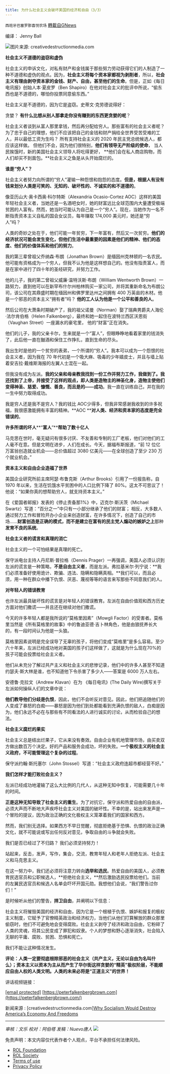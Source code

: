 ```yaml
---
title: 为什么社会主义会破坏美国的经济和自由（3/3）
---
```

`西班牙巴塞罗那喜悦农场` [轉載自GNews](https://gnews.org/zh-hans/1860028/)

编译： Jenny Ball

![](https://assets.gnews.org/wp-content/uploads/2022/01/image-1079.png)图片来源: creativedestructionmedia.com

**社会主义不道德的盗窃和虚伪**

社会主义的申诉文化，对私有财产和金钱属于那些努力劳动获得它们的人制造了一种不道德和虚伪的观点。因为，**社会主义将每个资本家都视为剥削者**，所以，**社会主义有理由剥夺资本家的金钱、财产、自由，甚至他们的生命**。但是，正如《每日电讯报》创始人本·夏皮罗（Ben Shapiro）在他对社会主义的批评中所说，“偷东西也是不道德的，哪怕你投票同意偷东西。”

社会主义是不道德的，因为它是盗窃。史蒂文·克劳德说得好：

贪婪？ **有什么比想从别人那拿走你没有赚到的东西更贪婪的呢**？

社会主义者谈到从富人那里拿钱，然后再分配给穷人。那些富有的社会主义者呢？ 为了忠于自己的理想，他们不应该把自己的金钱和财产捐给全世界受苦受难的工人，并以最低工资为生吗？ 所有支持社会主义的 2020 年民主党总统候选人，都应该这样做。 但他们不会，因为他们很特别，**他们有领导无产阶级的使命**， 当人民挨饿时，新的美国社会主义领导人将吃得更好， **他们会在私人商店购物，而人们却买不到面包。**社会主义之鱼是从头开始腐烂的。

**谁是“穷人”？**

社会主义者努力向所谓的“穷人”灌输一种怨恨和抱怨的态度。**但是，根据人有没有钱来划分人类是可笑的、无知的、破坏性的、不诚实的和不道德的**。

像亚历山大·奥卡西奥·科尔特斯（Alexandria Ocasio-Cortez AOC）这样的美国年轻社会主义者，当她还是一名酒吧女时，她的财富远比全球范围内大量遭受极端贫困的人富有。然而，她当时可能认为自己是一个“穷人”。现在，当她作为一名不断指责资本主义自私的国会女议员，每年赚取 174,000 美元时，她还是“穷人”吗？

人类的奇妙之处在于，他们可能一年贫穷，下一年富有，然后又一次贫穷。**他们的经济状况可能会发生变化，但他们生活中最重要的因素是他们的精神、他们的态度、他们的价值体系和他们的努力**。

我的第三辈曾祖父乔纳森·布朗（Jonathan Brown）是缅因州克林顿的一名农民。他可能有资格成为一个穷人，但我不认为他是这样想自己的。他没有指责富人，而是在家中进行了四十年的圣经研究，并努力工作。

他的儿子，我的第二曾祖父威廉·温特沃斯·布朗（William Wentworth Brown）一路努力，直到他可以在新罕布什尔州柏林购买一家公司，并将其重新命名为布朗公司，该公司在其鼎盛时期在缅因州和佛罗里达州之间拥有 400 万英亩的木材。他是一个邪恶的资本主义“拥有者”吗？ **他的工人认为他是一个公平和善良的人**。

然后公司在大萧条时期破产了，我的祖父诺曼（Norman）娶了瑞典男爵夫人海伦·法尔肯伯格（Helen Falkenberg），最终和她一起住在波特兰西区沃恩街（Vaughan Street）一座漏水的豪宅里， 他的“财富”正在消失。

他们的儿子，我的父亲卡尔，生来就是一个“富人”，但眼睁睁地看着家里的钱消失了，此后他一直在酗酒和保住工作挣扎，直到生命的尽头。

我出生时是他的一个贫穷的表弟，一个所谓的“穷人”。我本可以成为一个怨恨的社会主义者，因为我在 70 年代初是一个吸大麻、吸毒的少年嬉皮士，并且与墙上贴着安吉拉·戴维斯海报的左翼人士混在一起。

但我没有成为左派。**我的父亲和母亲教我找到一份工作并努力工作，我做到了。我还找到了上帝，并接受了这样的观点，即人类是造物主的神圣化身，造物主使他们变得神圣、慈爱、慷慨、善良，而且是的——成功**。我一直在训练自己，并在我的一生中努力取得成功。

我是穷人还是我不是穷人？我的钱比 AOC少得多，但我非常感谢我收到的许多祝福，我很感激能拥有丰富的精神。**AOC ****对人类、经济和资本家的态度是完全错误的**。

**许多所谓的坏人****“****富人****”****帮助了数十亿人**

马克思在世时，毫无疑问有很多讨厌、不友善和专制的工厂老板，他们对他们的工人毫不在意。但是文明在进步，人们在成长。今天，据福布斯报道，“前 12 位亿万富翁创造就业机会——总价值超过 3080 亿美元——在全球创造了至少 230 万个就业机会。”

**资本主义和自由企业造福了世界**

美国企业研究所前主席阿瑟·布鲁克斯（Arthur Brooks）引用了一份报告称，自 1970 年以来，生活在饥饿水平贫困中的人口比例下降了 80%。这太不可思议了！他说：“如果你真的想帮助穷人，就支持资本主义。”

在《爱国者邮报》发表的《停止责备那1%》中，迈克尔·斯沃茨（Michael Swartz）写道：“百分之一”中只有一小部分继承了他们的财富； 相反，大多数人通过努力工作和冒险开办小企业来创造财富，在许多情况下，创造了自己的市场……**财富创造是正确的模式，**而不是建立在富有的民主党人煽动**的嫉妒之上**那种**发育不良的系统**。

**社会主义者的谎言和真理的消亡**

社会主义的一个可怕结果是真理的死亡。

保守派电台主持人丹尼斯·普拉格（Dennis Prager）一再强调，美国人必须认识到左派的谎言是一种策略，**不是自由主义者**，而是左派。弗拉基米尔·列宁说：**我们必须准备好使用诡计、欺骗、违法、隐瞒和隐瞒真相。**我们可以，而且必须，用一种在群众中播下仇恨、厌恶、蔑视等等的语言来写那些不同意我们的人。

**对年轻人的错误教育**

也许左派最具破坏性的谎言是对年轻人的错误教育。左派在自由价值观和西方历史方面对他们撒谎——并且还在继续对他们撒谎。

今天的许多年轻人都是我所说的“莫格里因素”（Mowgli Factor）的受害者。莫格里当然是《所有莫格里的故事》中的鲁迪亚德·吉卜林角色，他是由狼抚养长大的，有一段时间认为他是一头狼。

莫格里因素说明是完全误导了无辜的孩子，将他们变成“莫格里”是多么容易。至少六十年来，左派已经成功地对美国的孩子们这样做了，这就是为什么现在70%的孩子可能会投票给社会主义者。

他们从未充分了解过共产主义和社会主义的悲惨记录，他们中的许多人甚至不知道约瑟夫·斯大林是谁，也不知道他下令杀害了多少人——答案是 6000 万人左右。

安德鲁·克拉文（Andrew Klavan）在为 《每日电讯》(The Daily Wire)撰写关于左派如何操纵人们的文章中说：

**他们教导他们分歧是仇恨**，因此，他们不会听反对意见。因此，他们把追随他们的人变成了暴怒的白痴——暴怒是因为他们到处都能看到充满仇恨的敌人，白痴是因为，他们永远不必在与那些有不同看法的人进行诚实的讨论，从而检验自己的想法。

**社会主义腐烂的果实**

社会主义总是结出烂果子，它从来没有奏效。自由企业有机地管理市场，由买卖双方做出数百万个决定。好的产品和服务会成功，坏的失败。**一个极权主义的社会主义政府，不可能管理这个复杂的过程**。

保守派约翰·斯托塞尔（John Stossel）写道：“社会主义政府连超市都经营不好。”

**我们怎样才能打败社会主义？**

左派已经成功地灌输了这么大比例的几代人，从这种无知中恢复，可能需要几十年的时间。

**正是这种无知导致了社会主义的重生**。为了对抗它，保守派和热爱自由的自由派，必须大声而不断地大声疾呼社会主义对美国的破坏性。不幸的是，站出来发声是一个冒险的提议，因为政治正确的文化极权主义笼罩着我们的国家和西方。

然而，我们别无选择。如果西方不早日觉醒，彻底拒绝基于恐惧、仇恨的政治正确文化，就不可能说或写出任何反对意见，争取自由的斗争就会失败。

我们是否已经过了不归路？ 我们必须坚持努力！

站起来，反击，发声，写作，集会，交流，教育年轻人和老年人拒绝左派、社会主义和马克思主义。

在这一努力中，我们还必须将注意力转向**选举和选民**。热爱自由的美国人，必须教育民选官员和公职候选人，**拒绝社会主义，**然后激励选民投票给他们。当前的左翼民选官员和候选人名单会吓坏开国元勋。我想他们会说，“我们警告过你们！”

是时候听从他们的警告，**捍卫自由**，并阐明以下信息：

社会主义将摧毁美国的经济和自由，因为它是一个根植于仇恨、嫉妒和报复的极权主义制度，它赋予了官僚精英政治和经济权力，当他们从他们打算解放的群众那里偷窃时，他们不可避免地会变得腐败。社会主义剥夺了经济和政治自由，它粉碎了人类的灵魂，将其公民变成了罪犯和奴隶。个人的梦想和野心逐渐消失，社会陷入无聊的平庸、腐败、贫困、恐惧和死亡。

我们不能让这种情况发生。

**评论：人类一定要彻底根除邪恶的社会主义（共产主义，无论以自由为名叫什么）；资本主义以资本为主从而产生了华尔街这样贪婪的“精英”极权阶层，不能顺应自由人权的人类文明。人类的未来必将是“正道主义”的世界！**

讲话视频链接：

[\[email protected\]](/cdn-cgi/l/email-protection#2b5b4e5f4e594959445c456b5c4459474f484446465e45425f5205484446)
[https://peterfalkenbergbrown.com](https://peterfalkenbergbrown.com/)

新闻来源 : [creativedestructionmedia.com][Why Socialism Would Destroy America’s Economy And Freedoms](https://creativedestructionmedia.com/opinion/2022/01/12/why-socialism-would-destroy-americas-economy-and-freedoms/)

* * *

*审核：文乐
校对：阿伯塔
发稿：Nuevo唐人*
![](https://assets.gnews.org/wp-content/uploads/2022/01/GNEWS_CH.-1-3.jpeg)
 

免责声明：本文内容仅代表作者个人观点，平台不承担任何法律风险。

- [ROL Foundation](https://rolfoundation.org/)
- [ROL Society](https://rolsociety.org/)
- [Terms of use](https://gnews.org/terms-of-use-3/)
- [Privacy Policy](https://gnews.org/privacy-policy/)
